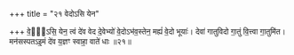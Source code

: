 +++
title = "२१ वेदोऽसि येन"

+++
वे॒दो᳖ऽसि॒ येन॒ त्वं दे॑व वेद दे॒वेभ्यो॑ वे॒दोऽभ॑व॒स्तेन॒ मह्यं॑ वे॒दो भूयाः॑। देवा॑ गातुविदो गा॒तुं वि॒त्त्वा गा॒तुमि॑त। मन॑सस्पतऽइ॒मं दे॑व य॒ज्ञꣳ स्वाहा॒ वाते॑ धाः ॥२१॥